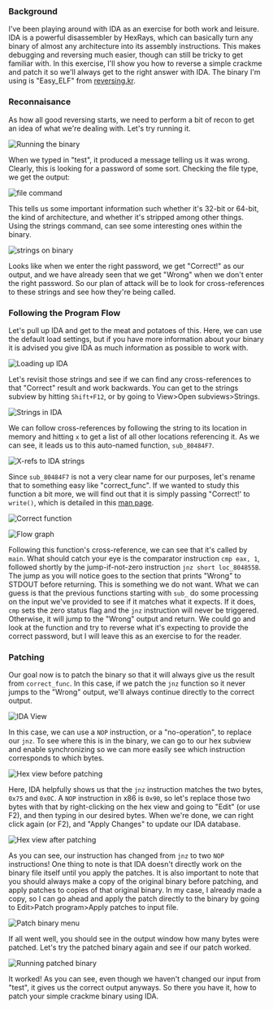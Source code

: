 ### Background
I've been playing around with IDA as an exercise for both work and leisure. IDA is a powerful disassembler by HexRays, which can basically turn any binary of almost any architecture into its assembly instructions. This makes debugging and reversing much easier, though can still be tricky to get familiar with. In this exercise, I'll show you how to reverse a simple crackme and patch it so we'll always get to the right answer with IDA. The binary I'm using is "Easy_ELF" from [reversing.kr](http://reversing.kr).


### Reconnaisance
As how all good reversing starts, we need to perform a bit of recon to get an idea of what we're dealing with. Let's try running it.

![Running the binary](https://github.com/quickbrownfox319/quickbrownfox319.github.io/raw/master/images/patching_ida/easy-elf-run.png)

When we typed in "test", it produced a message telling us it was wrong. Clearly, this is looking for a password of some sort. Checking the file type, we get the output:

![file command](https://github.com/quickbrownfox319/quickbrownfox319.github.io/raw/master/images/patching_ida/file-easy-elf.png)


This tells us some important information such whether it's 32-bit or 64-bit, the kind of architecture, and whether it's stripped among other things. Using the strings command, can see some interesting ones within the binary.

![strings on binary](https://github.com/quickbrownfox319/quickbrownfox319.github.io/raw/master/images/patching_ida/strings-easy-elf.png)

Looks like when we enter the right password, we get "Correct!" as our output, and we have already seen that we get "Wrong" when we don't enter the right password. So our plan of attack will be to look for cross-references to these strings and see how they're being called.

### Following the Program Flow
Let's pull up IDA and get to the meat and potatoes of this. Here, we can use the default load settings, but if you have more information about your binary it is advised you give IDA as much information as possible to work with.

![Loading up IDA](https://github.com/quickbrownfox319/quickbrownfox319.github.io/raw/master/images/patching_ida/ida-load-binary.png)

Let's revisit those strings and see if we can find any cross-references to that "Correct" result and work backwards. You can get to the strings subview by hitting `Shift+F12`, or by going to View>Open subviews>Strings.

![Strings in IDA](https://github.com/quickbrownfox319/quickbrownfox319.github.io/raw/master/images/patching_ida/ida-strings.png)

We can follow cross-references by following the string to its location in memory and hitting `x` to get a list of all other locations referencing it. As we can see, it leads us to this auto-named function, `sub_80484F7`.

![X-refs to IDA strings](https://github.com/quickbrownfox319/quickbrownfox319.github.io/raw/master/images/patching_ida/ida-strings-xref.png)

Since `sub_80484F7` is not a very clear name for our purposes, let's rename that to something easy like "correct_func". If we wanted to study this function a bit more, we will find out that it is simply passing "Correct!' to `write()`, which is detailed in this [man page](http://man7.org/linux/man-pages/man2/write.2.html).

![Correct function](https://github.com/quickbrownfox319/quickbrownfox319.github.io/raw/master/images/patching_ida/ida-correct-func.png)

![Flow graph](https://github.com/quickbrownfox319/quickbrownfox319.github.io/raw/master/images/patching_ida/ida-main-func.png)

Following this function's cross-reference, we can see that it's called by `main`. What should catch your eye is the comparator instruction `cmp eax, 1`, followed shortly by the jump-if-not-zero instruction `jnz short loc_804855B`. The jump as you will notice goes to the section that prints "Wrong" to STDOUT before returning. This is something we do not want. What we can guess is that the previous functions starting with `sub_` do some processing on the input we've provided to see if it matches what it expects. If it does, `cmp` sets the zero status flag and the `jnz` instruction will never be triggered. Otherwise, it will jump to the "Wrong" output and return. We could go and look at the function and try to reverse what it's expecting to provide the correct password, but I will leave this as an exercise to for the reader.

### Patching
Our goal now is to patch the binary so that it will always give us the result from `correct_func`. In this case, if we patch the `jnz` function so it never jumps to the "Wrong" output, we'll always continue directly to the correct output.

![IDA View](https://github.com/quickbrownfox319/quickbrownfox319.github.io/raw/master/images/patching_ida/ida-view.png)

In this case, we can use a `NOP` instruction, or a "no-operation", to replace our `jnz`. To see where this is in the binary, we can go to our hex subview and enable synchronizing so we can more easily see which instruction corresponds to which bytes.

![Hex view before patching](https://github.com/quickbrownfox319/quickbrownfox319.github.io/raw/master/images/patching_ida/pre-patch.png)

Here, IDA helpfully shows us that the `jnz` instruction matches the two bytes, `0x75` and `0x0C`. A `NOP` instruction in x86 is `0x90`, so let's replace those two bytes with that by right-clicking on the hex view and going to "Edit" (or use F2), and then typing in our desired bytes. When we're done, we can right click again (or F2), and "Apply Changes" to update our IDA database.

![Hex view after patching](https://github.com/quickbrownfox319/quickbrownfox319.github.io/raw/master/images/patching_ida/post-patch.png)

As you can see, our instruction has changed from `jnz` to two `NOP` instructions! One thing to note is that IDA doesn't directly work on the binary file itself until you apply the patches. It is also important to note that you should always make a copy of the original binary before patching, and apply patches to copies of that original binary. In my case, I already made a copy, so I can go ahead and apply the patch directly to the binary by going to Edit>Patch program>Apply patches to input file.

![Patch binary menu](https://github.com/quickbrownfox319/quickbrownfox319.github.io/raw/master/images/patching_ida/apply-patch-screen.png)

If all went well, you should see in the output window how many bytes were patched. Let's try the patched binary again and see if our patch worked.

![Running patched binary](https://github.com/quickbrownfox319/quickbrownfox319.github.io/raw/master/images/patching_ida/run-patched-binary.png)

It worked! As you can see, even though we haven't changed our input from "test", it gives us the correct output anyways. So there you have it, how to patch your simple crackme binary using IDA.

